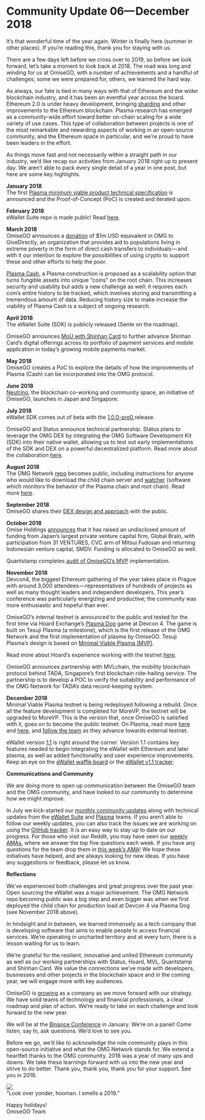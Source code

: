 # Community Update 06— December 2018

It’s that wonderful time of the year again. Winter is finally here \(summer in other places\). If you’re reading this, thank you for staying with us.

There are a few days left before we cross over to 2019, so before we look forward, let’s take a moment to look back at 2018. The road was long and winding for us at OmiseGO, with a number of achievements and a handful of challenges; some we were prepared for, others, we learned the hard way.

As always, our fate is tied in many ways with that of Ethereum and the wider blockchain industry, and it has been an eventful year across the board. Ethereum 2.0 is under heavy development, bringing [sharding](https://github.com/ethereum/wiki/wiki/Sharding-FAQs) and other improvements to the Ethereum blockchain. Plasma research has emerged as a community-wide effort toward better on-chain scaling for a wide variety of use cases. This type of collaboration between projects is one of the most remarkable and rewarding aspects of working in an open-source community, and the Ethereum space in particular, and we’re proud to have been leaders in the effort.

As things move fast and not necessarily within a straight path in our industry, we’d like recap our activities from January 2018 right up to present day. We aren’t able to pack every single detail of a year in one post, but here are some key highlights.

**January 2018**  
The first [Plasma minimum viable product technical specification](https://blog.omisego.network/construction-of-a-plasma-chain-0x1-614f6ebd1612) is announced and the Proof-of-Concept \(PoC\) is created and iterated upon.

**February 2018**  
eWallet Suite repo is made public! Read [here](https://blog.omisego.network/the-omisego-ewallet-sdk-is-now-open-source-fce7c61017e9).

**March 2018**  
OmiseGO announces a [donation](https://blog.omisego.network/stateless-payments-for-stateless-people-55a4fc323c4e) of $1m USD equivalent in OMG to GiveDirectly, an organization that provides aid to populations living in extreme poverty in the form of direct cash transfers to individuals — and with it our intention to explore the possibilities of using crypto to support these and other efforts to help the poor.

[Plasma Cash](https://karl.tech/plasma-cash-simple-spec/), a Plasma construction is proposed as a scalability option that turns fungible assets into unique “coins” on the root chain. This increases security and usability but adds a new challenge as well: it requires each coin’s entire history to be tracked, which involves storing and transmitting a tremendous amount of data. Reducing history size to make increase the viability of Plasma Cash is a subject of ongoing research.

**April 2018**   
The eWallet Suite \(SDK\) is publicly released \(Sente on the roadmap\).

OmiseGO announces [MoU with Shinhan Card](https://www.omise.co/omise-and-omisego-sign-mou-with-shinhancard-to-explore-opportunities-for-fintech-and-blockchain-initiatives) to further advance Shinhan Card’s digital offerings across its portfolio of payment services and mobile application in today’s growing mobile payments market.

**May 2018**  
OmiseGO creates a PoC to explore the details of how the improvements of Plasma \(Cash\) can be incorporated into the OMG protocol.

**June 2018**  
[Neutrino](https://www.neutrino-space.com/), the blockchain co-working and community space, an initiative of OmiseGO, launches in Japan and Singapore.

**July 2018**  
eWallet SDK comes out of beta with the [1.0.0-pre0 ](https://www.reddit.com/r/omise_go/comments/8wmwod/ewallet_update_the_wendy_im_home_edition/)release.

OmiseGO and Status announce technical partnership. Status plans to leverage the OMG DEX by integrating the OMG Software Development Kit \(SDK\) into their native wallet, allowing us to test out early implementations of the SDK and DEX on a powerful decentralized platform. Read more about the collaboration [here](https://blog.status.im/status-partners-with-omisego-565577d2f72).

**August 2018**  
The OMG Network [repo](https://github.com/omisego/elixir-omg) becomes public, including instructions for anyone who would like to download the child chain server and [watcher](https://github.com/omisego/elixir-omg/blob/develop/docs/tesuji_blockchain_design.md#watcher) \(software which monitors the behavior of the Plasma chain and root chain\). Read more [here](https://blog.omisego.network/omg-network-repo-is-now-open-source-5d4376a6c4ef).

**September 2018**  
OmiseGO shares their [DEX design and approach](https://blog.omisego.network/omg-dex-update-6245812a7b2d) with the public.

**October 2018**  
Omise Holdings [announces](https://www.omise.co/omise-funding-led-by-globalbrain) that it has raised an undisclosed amount of funding from Japan’s largest private venture capital firm, Global Brain, with participation from 31 VENTURES, CVC arm of Mitsui Fudosan and returning Indonesian venture capital, SMDV. Funding is allocated to OmiseGO as well.

Quantstamp completes [audit of OmiseGO’s MVP](https://github.com/omisego/plasma-contracts/pull/36/files) implementation.

**November 2018**  
Devcon4, the biggest Ethereum gathering of the year takes place in Prague with around 3,000 attendees — representatives of hundreds of projects as well as many thought leaders and independent developers. This year’s conference was particularly energizing and productive; the community was more enthusiastic and hopeful than ever.

OmiseGO’s internal testnet is announced to the public and tested for the first time via Hoard Exchange’s [Plasma Dog](http://plasmadog.hoard.exchange/) game at Devcon 4. The game is built on Tesuji Plasma \(a milestone\), which is the first release of the OMG Network and the first implementation of plasma by OmiseGO. Tesuji Plasma’s design is based on [Minimal Viable Plasma \(MVP\)](https://ethresear.ch/t/minimal-viable-plasma/426).

Read more about Hoard’s experience working with the testnet [here](https://blog.hoard.exchange/how-hoard-created-the-first-omg-network-application-plasma-dog-62f139ec3dd4).

OmiseGO announces partnership with MVLchain, the mobility blockchain protocol behind TADA, Singapore’s first blockchain ride-hailing service. The partnership is to develop a POC to verify the suitability and performance of the OMG Network for TADA’s data record-keeping system.

**December 2018**  
Minimal Viable Plasma testnet is being redeployed following a rebuild. Once all the feature development is completed for MoreVP, the testnet will be upgraded to MoreVP. This is the version that, once OmiseGO is satisfied with it, goes on to become the public testnet. On Plasma, read more [here](https://www.reddit.com/r/omise_go/comments/a7yo24/plasma_update_10_part_2_december_20_2018/) and [here](https://www.reddit.com/r/omise_go/comments/a776en/plasma_update_10_part_1_december_17_2018/), and [follow the team](https://github.com/buildOMG/tracker/issues/28) as they advance towards external testnet.

eWallet version [1.1](https://github.com/omisego/ewallet/milestone/2) is right around the corner. Version 1.1 contains key features needed to begin integrating the eWallet with Ethereum and later plasma, as well as added functionality and user experience improvements. Keep an eye on the [eWallet waffle board](https://waffle.io/omisego/ewallet) or the [eWallet v1.1 tracker](https://github.com/buildOMG/tracker/issues/46).

**Communications and Community**

We are doing more to open up communication between the OmiseGO team and the OMG community, and have looked to our community to determine how we might improve.

In July we kick-started our [monthly community updates](https://github.com/buildOMG/comms/wiki/Community-Updates) along with technical updates from the [eWallet Suite](https://github.com/buildOMG/comms/wiki/eWallet-Updates) and [Plasma](https://github.com/buildOMG/comms/wiki/Plasma-Updates) teams. If you aren’t able to follow our weekly updates, you can also track the issues we are working on using the [GitHub tracker](https://github.com/buildOMG/tracker/projects/1). It is an easy way to stay up to date on our progress. For those who visit our Reddit, you may have seen our [weekly AMAs](https://www.reddit.com/r/omise_go/wiki/index), where we answer the top five questions each week. If you have any questions for the team drop them in [this week’s AMA](https://www.reddit.com/r/omise_go/comments/a8jnpf/omisego_ama_11_january_11_2019/)! We hope these initiatives have helped, and are always looking for new ideas. If you have any suggestions or feedback, please let us know.

**Reflections**

We’ve experienced both challenges and great progress over the past year. Open sourcing the eWallet was a major achievement. The OMG Network repo becoming public was a big step and even bigger was when we first deployed the child chain for production load at Devcon 4 via Plasma Dog \(see November 2018 above\).

In hindsight and in between, we learned immensely as a tech company that is developing software that aims to enable people to access financial services. We’re operating in uncharted territory and at every turn, there is a lesson waiting for us to learn.

We’re grateful for the resilient, innovative and united Ethereum community as well as our working partnerships with Status, Hoard, MVL, Quantstamp and Shinhan Card. We value the connections we’ve made with developers, businesses and other projects in the blockchain space and in the coming year, we will engage more with key audiences.

OmiseGO is [growing](https://omise.breezy.hr/?&department=OmiseGO#positions) as a company as we move forward with our strategy. We have solid teams of technology and financial professionals, a clear roadmap and plan of action. We’re ready to take on each challenge and look forward to the new year.

We will be at the [Binance Conference](https://www.binancefair.com/) in January. We’re on a panel! Come listen, say hi, ask questions. We’d love to see you.

Before we go, we’d like to acknowledge the role community plays in this open-source initiative and what the OMG Network stands for. We extend a heartfelt thanks to the OMG community. 2018 was a year of many ups and downs. We take these learnings forward with us into the new year and strive to do better. Thank you, thank you, thank you for your support. See you in 2019.  


![](https://cdn-images-1.medium.com/max/1600/1*NBluNjVxepezxqFKCfYfzw.jpeg)  
“Look over yonder, hooman. I smells a 2019.”

Happy holidays!  
OmiseGO Team

